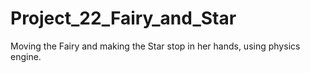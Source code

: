 # Project_22_Fairy_and_Star
Moving the Fairy and making the Star stop in her hands, using physics engine.
